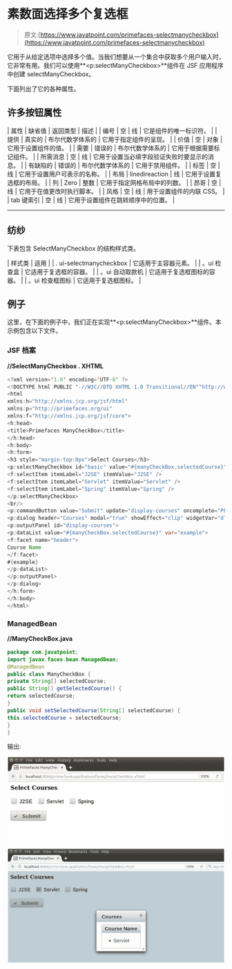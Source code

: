 # 素数面选择多个复选框

> 原文:[https://www.javatpoint.com/primefaces-selectmanycheckbox](https://www.javatpoint.com/primefaces-selectmanycheckbox)

它用于从给定选项中选择多个值。当我们想要从一个集合中获取多个用户输入时，它非常有用。我们可以使用**<p:selectManyCheckbox>**组件在 JSF 应用程序中创建 selectManyCheckbox。

下面列出了它的各种属性。

## 许多按钮属性

| 属性 | 缺省值 | 返回类型 | 描述 |
| 编号 | 空 | 线 | 它是组件的唯一标识符。 |
| 提供 | 真实的 | 布尔代数学体系的 | 它用于指定组件的呈现。 |
| 价值 | 空 | 对象 | 它用于设置组件的值。 |
| 需要 | 错误的 | 布尔代数学体系的 | 它用于根据需要标记组件。 |
| 所需消息 | 空 | 线 | 它用于设置当必填字段验证失败时要显示的消息。 |
| 有缺陷的 | 错误的 | 布尔代数学体系的 | 它用于禁用组件。 |
| 标签 | 空 | 线 | 它用于设置用户可表示的名称。 |
| 布局 | linedireaction | 线 | 它用于设置复选框的布局。 |
| 列 | Zero | 整数 | 它用于指定网格布局中的列数。 |
| 昂哥 | 空 | 线 | 它用于在值更改时执行脚本。 |
| 风格 | 空 | 线 | 用于设置组件的内联 CSS。 |
| tab 键索引 | 空 | 线 | 它用于设置组件在跳转顺序中的位置。 |

* * *

## 纺纱

下表包含 SelectManyCheckbox 的结构样式类。

| 样式类 | 适用 |
| . ui-selectmanycheckbox | 它适用于主容器元素。 |
| 。ui 检查盒 | 它适用于复选框的容器。 |
| 。ui 自动取款机 | 它适用于复选框图标的容器。 |
| 。ui 检查框图标 | 它适用于复选框图标。 |

## 例子

这里，在下面的例子中，我们正在实现**<p:selectManyCheckbox>**组件。本示例包含以下文件。

### JSF 档案

**//SelectManyCheckbox . XHTML**

```java
<?xml version='1.0' encoding='UTF-8' ?>
<!DOCTYPE html PUBLIC "-//W3C//DTD XHTML 1.0 Transitional//EN""http://www.w3.org/TR/xhtml1/DTD/xhtml1-transitional.dtd">
<html 
xmlns:h="http://xmlns.jcp.org/jsf/html"
xmlns:p="http://primefaces.org/ui"
xmlns:f="http://xmlns.jcp.org/jsf/core">
<h:head>
<title>Primefaces ManyCheckBox</title>
</h:head>
<h:body>
<h:form>
<h3 style="margin-top:0px">Select Courses</h3>
<p:selectManyCheckbox id="basic" value="#{manyCheckBox.selectedCourse}">
<f:selectItem itemLabel="J2SE" itemValue="J2SE" />
<f:selectItem itemLabel="Servlet" itemValue="Servlet" />
<f:selectItem itemLabel="Spring" itemValue="Spring" />
</p:selectManyCheckbox>
<br/>
<p:commandButton value="Submit" update="display-courses" oncomplete="PF('dlg').show()" icon="ui-icon-check" />
<p:dialog header="Courses" modal="true" showEffect="clip" widgetVar="dlg" resizable="true">
<p:outputPanel id="display-courses">
<p:dataList value="#{manyCheckBox.selectedCourse}" var="example">
<f:facet name="header">
Course Name
</f:facet>
#{example}
</p:dataList>
</p:outputPanel>
</p:dialog>
</h:form>
</h:body>
</html>

```

### ManagedBean

**//ManyCheckBox.java**

```java
package com.javatpoint;
import javax.faces.bean.ManagedBean;
@ManagedBean
public class ManyCheckBox {
private String[] selectedCourse;
public String[] getSelectedCourse() {
return selectedCourse;
}
public void setSelectedCourse(String[] selectedCourse) {
this.selectedCourse = selectedCourse;
}
}

```

输出:

![PrimeFaces Selectmanycheckbox 1](img/7c92479df0c53873523627521d7c96fc.png) ![PrimeFaces Selectmanycheckbox 2](img/a8925e7d7d2b95aa7f9b3a8966b434b9.png)